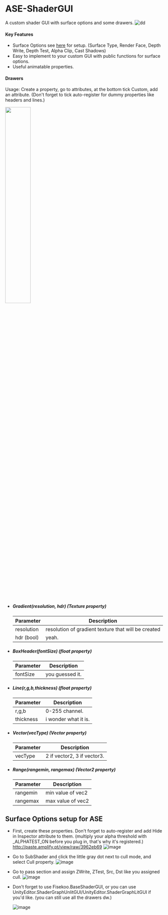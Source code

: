 # ASE-ShaderGUI
A custom shader GUI with surface options and some drawers.
![dd](https://github.com/user-attachments/assets/67ab5ff7-4a84-4822-80a4-031c663aa33d)
#### Key Features
+ Surface Options see [here](https://github.com/fisekoo/ASE-ShaderGUI?tab=readme-ov-file#surface-options-setup-for-ase) for setup. (Surface Type, Render Face, Depth Write, Depth Test, Alpha Clip, Cast Shadows)
+ Easy to implement to your custom GUI with public functions for surface options.
+ Useful animatable properties.
#### Drawers
Usage: Create a property, go to attributes, at the bottom tick Custom, add an attribute. (Don't forget to tick auto-register for dummy properties like headers and lines.)

<img src="https://github.com/user-attachments/assets/c26bd52c-b029-43bc-8999-a2c3b1d79b33" width=40% height=40%>
 
+ ##### Gradient(resolution, hdr) (Texture property)
    | Parameter | Description |
    | --- | --- |
    | resolution | resolution of gradient texture that will be created |
    | hdr (bool) | yeah. |
+ ##### BoxHeader(fontSize) (float property)
    | Parameter | Description |
    | --- | --- |
    | fontSize | you guessed it. |
+ ##### Line(r,g,b,thickness) (float property)
    | Parameter | Description |
    | --- | --- |
    | r,g,b | 0-255 channel. |
    | thickness | i wonder what it is. |
+ ##### Vector(vecType) (Vector property)
    | Parameter | Description |
    | --- | --- |
    | vecType | 2 if vector2, 3 if vector3. |
+ ##### Range(rangemin, rangemax) (Vector2 property)
    | Parameter | Description |
    | --- | --- |
    | rangemin | min value of vec2 |
    | rangemax | max value of vec2 |
## Surface Options setup for ASE
  + First, create these properties. Don't forget to auto-register and add Hide in Inspector attribute to them. (multiply your alpha threshold with _ALPHATEST_ON before you plug in, that's why it's registered.)
    http://paste.amplify.pt/view/raw/3962eb69
    ![image](https://github.com/user-attachments/assets/299b9dae-2839-47cf-9c8a-fef4d44af66f)
  + Go to SubShader and click the little gray dot next to cull mode, and select Cull property.
    ![image](https://github.com/user-attachments/assets/b66b74b2-9b8c-4d48-80cd-594fe0e7c867)
  + Go to pass section and assign ZWrite, ZTest, Src, Dst like you assigned cull.
    ![image](https://github.com/user-attachments/assets/7fb4d4cc-3c89-4f17-8b4f-16df3e0aec87)

  + Don't forget to use Fisekoo.BaseShaderGUI, or you can use UnityEditor.ShaderGraphUnlitGUI/UnityEditor.ShaderGraphLitGUI if you'd like. (you can still use all the drawers dw.)

    ![image](https://github.com/user-attachments/assets/85a2d2f8-bb77-40bc-acb2-f19e2c588e43)
